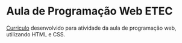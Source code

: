 # Aula de Programação Web ETEC

[Curriculo](https://carrlateixxeira.github.io/carlateixeira/) desenvolvido para atividade da aula de programação web, utilizando HTML e CSS.


